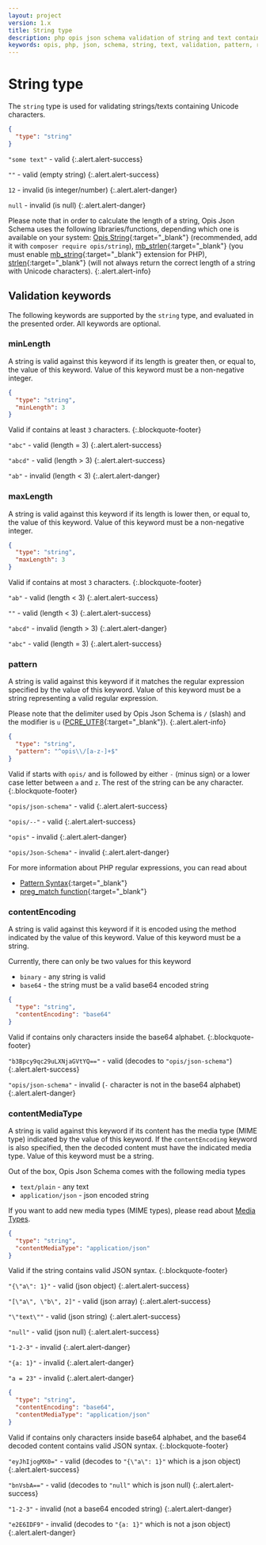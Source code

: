 ```yaml
---
layout: project
version: 1.x
title: String type
description: php opis json schema validation of string and text containing unicode characters
keywords: opis, php, json, schema, string, text, validation, pattern, regex, mime, base64
---
```


# String type

The `string` type is used for validating strings/texts containing
Unicode characters.

```json
{
  "type": "string"
}
```

`"some text"` - valid
{:.alert.alert-success}

`""` - valid (empty string)
{:.alert.alert-success}

`12` - invalid (is integer/number)
{:.alert.alert-danger}

`null` - invalid (is null)
{:.alert.alert-danger}

Please note that in order to calculate the length of a string,
Opis Json Schema uses the following libraries/functions, 
depending which one is available on your system: 
[Opis String](https://github.com/opis/string){:target="_blank"} 
(recommended, add it with `composer require opis/string`),
[mb_strlen](http://php.net/manual/en/function.mb-strlen.php){:target="_blank"}
(you must enable [mb_string](http://php.net/manual/en/book.mbstring.php){:target="_blank"} extension for PHP),
[strlen](http://php.net/manual/en/function.strlen.php){:target="_blank"} 
(will not always return the correct length of a string with Unicode characters).
{:.alert.alert-info}

## Validation keywords

The following keywords are supported by the `string` type, and evaluated
in the presented order. All keywords are optional.

### minLength

A string is valid against this keyword if its length is greater then, 
or equal to, the value of this keyword. 
Value of this keyword must be a non-negative integer.

```json
{
  "type": "string",
  "minLength": 3
}
```

Valid if contains at least `3` characters.
{:.blockquote-footer}

`"abc"` - valid (length = 3)
{:.alert.alert-success}

`"abcd"` - valid (length > 3)
{:.alert.alert-success}

`"ab"` - invalid (length < 3)
{:.alert.alert-danger}

### maxLength

A string is valid against this keyword if its length is lower then, 
or equal to, the value of this keyword. 
Value of this keyword must be a non-negative integer.

```json
{
  "type": "string",
  "maxLength": 3
}
```

Valid if contains at most `3` characters.
{:.blockquote-footer}

`"ab"` - valid (length < 3)
{:.alert.alert-success}

`""` - valid (length < 3)
{:.alert.alert-success}

`"abcd"` - invalid (length > 3)
{:.alert.alert-danger}

`"abc"` - valid (length = 3)
{:.alert.alert-success}

### pattern

A string is valid against this keyword if it matches the regular expression
specified by the value of this keyword.
Value of this keyword must be a string representing a valid regular
expression.

Please note that the delimiter used by Opis Json Schema is `/` (slash)
and the modifier is `u` ([PCRE_UTF8](http://php.net/manual/en/reference.pcre.pattern.modifiers.php){:target="_blank"}).
{:.alert.alert-info}

```json
{
  "type": "string",
  "pattern": "^opis\\/[a-z-]+$"
}
```

Valid if starts with `opis/` and is followed by either `-` (minus sign) or a lower case letter
between `a` and `z`. The rest of the string can be any character.
{:.blockquote-footer}

`"opis/json-schema"` - valid
{:.alert.alert-success}

`"opis/--"` - valid
{:.alert.alert-success}

`"opis"` - invalid
{:.alert.alert-danger}

`"opis/Json-Schema"` - invalid
{:.alert.alert-danger}

For more information about PHP regular expressions, you can read about
- [Pattern Syntax](http://php.net/manual/en/reference.pcre.pattern.syntax.php){:target="_blank"}
- [preg_match function](http://php.net/manual/en/function.preg-match.php){:target="_blank"}

### contentEncoding

A string is valid against this keyword if it is encoded using the
method indicated by the value of this keyword. 
Value of this keyword must be a string.

Currently, there can only be two values for this keyword
- `binary` - any string is valid
- `base64` - the string must be a valid base64 encoded string

```json
{
  "type": "string",
  "contentEncoding": "base64"
}
```
Valid if contains only characters inside the base64 alphabet.
{:.blockquote-footer}

`"b3Bpcy9qc29uLXNjaGVtYQ=="` - valid (decodes to `"opis/json-schema"`)
{:.alert.alert-success}

`"opis/json-schema"` - invalid (`-` character is not in the base64 alphabet)
{:.alert.alert-danger}

### contentMediaType

A string is valid against this keyword if its content has the media type
(MIME type) indicated by the value of this keyword.
If the `contentEncoding` keyword is also specified, then the decoded content
must have the indicated media type.
Value of this keyword must be a string.

Out of the box, Opis Json Schema comes with the following media types
- `text/plain` - any text
- `application/json` - json encoded string

If you want to add new media types (MIME types), please read about [Media Types](media-types.html).

```json
{
  "type": "string",
  "contentMediaType": "application/json"
}
```
Valid if the string contains valid JSON syntax.
{:.blockquote-footer}

`"{\"a\": 1}"` - valid (json object)
{:.alert.alert-success}

`"[\"a\", \"b\", 2]"` - valid (json array)
{:.alert.alert-success}

`"\"text\""` - valid (json string)
{:.alert.alert-success}

`"null"` - valid (json null)
{:.alert.alert-success}

`"1-2-3"` - invalid
{:.alert.alert-danger}

`"{a: 1}"` - invalid
{:.alert.alert-danger}

`"a = 23"` - invalid
{:.alert.alert-danger}

```json
{
  "type": "string",
  "contentEncoding": "base64",
  "contentMediaType": "application/json"
}
```
Valid if contains only characters inside base64 alphabet, and the base64 decoded
content contains valid JSON syntax.
{:.blockquote-footer}

`"eyJhIjogMX0="` - valid (decodes to `"{\"a\": 1}"` which is a json object)
{:.alert.alert-success}

`"bnVsbA=="` - valid (decodes to `"null"` which is json null)
{:.alert.alert-success}

`"1-2-3"` - invalid (not a base64 encoded string)
{:.alert.alert-danger}

`"e2E6IDF9"` - invalid (decodes to `"{a: 1}"` which is not a json object)
{:.alert.alert-danger}
